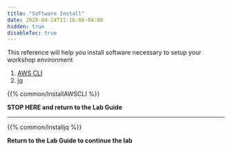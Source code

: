 ```yaml
---
title: "Software Install"
date: 2020-04-24T11:16:08-04:00
hidden: true
disableToc: true
---
```


This reference will help you install software necessary to setup your workshop environment

1. [AWS CLI](#install-aws-cli)
1. [jq](#jq)

{{% common/InstallAWSCLI %}}

**STOP HERE and return to the Lab Guide**

---

{{% common/Installjq %}}

**Return to the Lab Guide to continue the lab**
